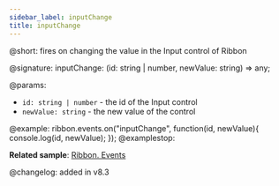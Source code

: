```yaml
---
sidebar_label: inputChange
title: inputChange
--- 
```


@short: fires on changing the value in the Input control of Ribbon

@signature: inputChange: (id: string | number, newValue: string) => any;

@params:
- `id: string | number` - the id of the Input control
- `newValue: string` - the new value of the control

@example:
ribbon.events.on("inputChange", function(id, newValue){
    console.log(id, newValue);
});
@examplestop:

**Related sample**: [Ribbon. Events](https://snippet.dhtmlx.com/i7cfddkl?tag=ribbon)

@changelog: added in v8.3